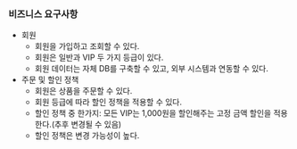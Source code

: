 ### 비즈니스 요구사항
- 회원
  - 회원을 가입하고 조회할 수 있다.
  - 회원은 일반과 VIP 두 가지 등급이 있다.
  - 회원 데이터는 자체 DB를 구축할 수 있고, 외부 시스템과 연동할 수 있다.
- 주문 및 할인 정책
  - 회원은 상품을 주문할 수 있다.
  - 회원 등급에 따라 할인 정책을 적용할 수 있다.
  - 할인 정책 중 한가지: 모든 VIP는 1,000원을 할인해주는 고정 금액 할인을 적용한다.(추후 변경될 수 있음)
  - 할인 정책은 변경 가능성이 높다.
